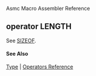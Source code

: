 Asmc Macro Assembler Reference

## operator LENGTH

See [SIZEOF](operator-sizeof.md).

#### See Also

[Type](type.md) | [Operators Reference](readme.md)
